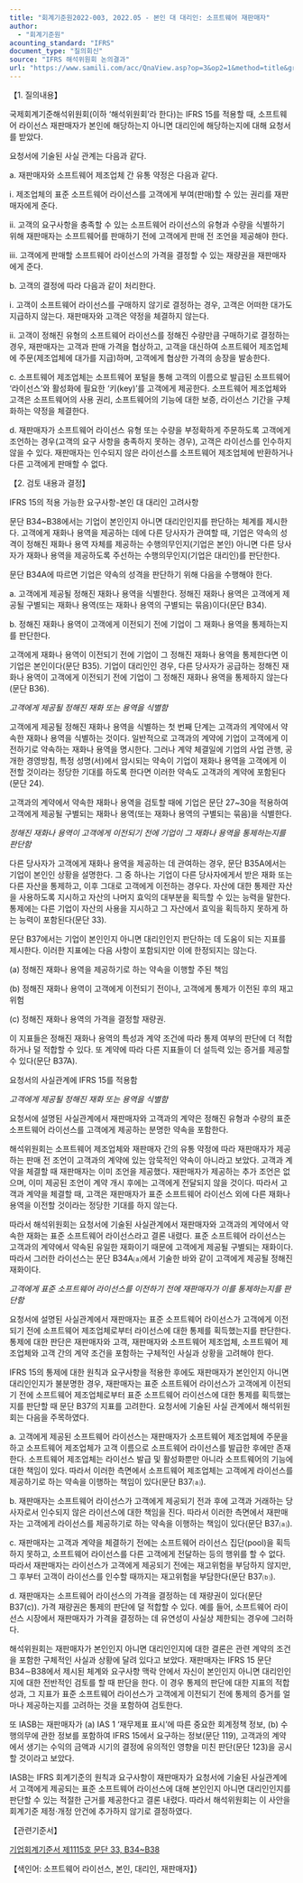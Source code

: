 ```yaml
---
title: "회계기준원2022-003, 2022.05 - 본인 대 대리인: 소프트웨어 재판매자"
author:
  - "회계기준원"
acounting_standard: "IFRS"
document_type: "질의회신"
source: "IFRS 해석위원회 논의결과"
url: "https://www.samili.com/acc/QnaView.asp?op=3&op2=1&method=title&group=2123-15;1&orgcode=2&searchword=&page=2&code=%ED%9A%8C%EA%B3%84%EA%B8%B0%EC%A4%80%EC%9B%902022%2D003%3A20220531"
---
```

【1. 질의내용】

국제회계기준해석위원회(이하 ‘해석위원회’라 한다)는 IFRS 15를 적용할 때, 소프트웨어 라이선스 재판매자가 본인에 해당하는지 아니면 대리인에 해당하는지에 대해 요청서를 받았다.

  

요청서에 기술된 사실 관계는 다음과 같다.

  

a. 재판매자와 소프트웨어 제조업체 간 유통 약정은 다음과 같다.

ⅰ. 제조업체의 표준 소프트웨어 라이선스를 고객에게 부여(판매)할 수 있는 권리를 재판매자에게 준다.

ⅱ. 고객의 요구사항을 충족할 수 있는 소프트웨어 라이선스의 유형과 수량을 식별하기 위해 재판매자는 소프트웨어를 판매하기 전에 고객에게 판매 전 조언을 제공해야 한다.

ⅲ. 고객에게 판매할 소프트웨어 라이선스의 가격을 결정할 수 있는 재량권을 재판매자에게 준다.

b. 고객의 결정에 따라 다음과 같이 처리한다.

ⅰ. 고객이 소프트웨어 라이선스를 구매하지 않기로 결정하는 경우, 고객은 어떠한 대가도 지급하지 않는다. 재판매자와 고객은 약정을 체결하지 않는다.

ⅱ. 고객이 정해진 유형의 소프트웨어 라이선스를 정해진 수량만큼 구매하기로 결정하는 경우, 재판매자는 고객과 판매 가격을 협상하고, 고객을 대신하여 소프트웨어 제조업체에 주문(제조업체에 대가를 지급)하며, 고객에게 협상한 가격의 송장을 발송한다.

c. 소프트웨어 제조업체는 소프트웨어 포털을 통해 고객의 이름으로 발급된 소프트웨어 ‘라이선스’와 활성화에 필요한 ‘키(key)’를 고객에게 제공한다. 소프트웨어 제조업체와 고객은 소프트웨어의 사용 권리, 소프트웨어의 기능에 대한 보증, 라이선스 기간을 구체화하는 약정을 체결한다.

d. 재판매자가 소프트웨어 라이선스 유형 또는 수량을 부정확하게 주문하도록 고객에게 조언하는 경우(고객의 요구 사항을 충족하지 못하는 경우), 고객은 라이선스를 인수하지 않을 수 있다. 재판매자는 인수되지 않은 라이선스를 소프트웨어 제조업체에 반환하거나 다른 고객에게 판매할 수 없다.

  

【2. 검토 내용과 결정】

IFRS 15의 적용 가능한 요구사항-본인 대 대리인 고려사항

  

문단 B34~B38에서는 기업이 본인인지 아니면 대리인인지를 판단하는 체계를 제시한다. 고객에게 재화나 용역을 제공하는 데에 다른 당사자가 관여할 때, 기업은 약속의 성격이 정해진 재화나 용역 자체를 제공하는 수행의무인지(기업은 본인) 아니면 다른 당사자가 재화나 용역을 제공하도록 주선하는 수행의무인지(기업은 대리인)를 판단한다.

  

문단 B34A에 따르면 기업은 약속의 성격을 판단하기 위해 다음을 수행해야 한다.

  

a. 고객에게 제공될 정해진 재화나 용역을 식별한다. 정해진 재화나 용역은 고객에게 제공될 구별되는 재화나 용역(또는 재화나 용역의 구별되는 묶음)이다(문단 B34).

b. 정해진 재화나 용역이 고객에게 이전되기 전에 기업이 그 재화나 용역을 통제하는지를 판단한다.

  

고객에게 재화나 용역이 이전되기 전에 기업이 그 정해진 재화나 용역을 통제한다면 이 기업은 본인이다(문단 B35). 기업이 대리인인 경우, 다른 당사자가 공급하는 정해진 재화나 용역이 고객에게 이전되기 전에 기업이 그 정해진 재화나 용역을 통제하지 않는다(문단 B36).

  

*고객에게 제공될 정해진 재화 또는 용역을 식별함*

  

고객에게 제공될 정해진 재화나 용역을 식별하는 첫 번째 단계는 고객과의 계약에서 약속한 재화나 용역을 식별하는 것이다. 일반적으로 고객과의 계약에 기업이 고객에게 이전하기로 약속하는 재화나 용역을 명시한다. 그러나 계약 체결일에 기업의 사업 관행, 공개한 경영방침, 특정 성명(서)에서 암시되는 약속이 기업이 재화나 용역을 고객에게 이전할 것이라는 정당한 기대를 하도록 한다면 이러한 약속도 고객과의 계약에 포함된다(문단 24).

  

고객과의 계약에서 약속한 재화나 용역을 검토할 때에 기업은 문단 27~30을 적용하여 고객에게 제공될 구별되는 재화나 용역(또는 재화나 용역의 구별되는 묶음)을 식별한다.

  

*정해진 재화나 용역이 고객에게 이전되기 전에 기업이 그 재화나 용역을 통제하는지를 판단함*

  

다른 당사자가 고객에게 재화나 용역을 제공하는 데 관여하는 경우, 문단 B35A에서는 기업이 본인인 상황을 설명한다. 그 중 하나는 기업이 다른 당사자에게서 받은 재화 또는 다른 자산을 통제하고, 이후 그대로 고객에게 이전하는 경우다. 자산에 대한 통제란 자산을 사용하도록 지시하고 자산의 나머지 효익의 대부분을 획득할 수 있는 능력을 말한다. 통제에는 다른 기업이 자산의 사용을 지시하고 그 자산에서 효익을 획득하지 못하게 하는 능력이 포함된다(문단 33).

  

문단 B37에서는 기업이 본인인지 아니면 대리인인지 판단하는 데 도움이 되는 지표를 제시한다. 이러한 지표에는 다음 사항이 포함되지만 이에 한정되지는 않는다.

(a) 정해진 재화나 용역을 제공하기로 하는 약속을 이행할 주된 책임

(b) 정해진 재화나 용역이 고객에게 이전되기 전이나, 고객에게 통제가 이전된 후의 재고위험

(c) 정해진 재화나 용역의 가격을 결정할 재량권.

이 지표들은 정해진 재화나 용역의 특성과 계약 조건에 따라 통제 여부의 판단에 더 적합하거나 덜 적합할 수 있다. 또 계약에 따라 다른 지표들이 더 설득력 있는 증거를 제공할 수 있다(문단 B37A).

  

요청서의 사실관계에 IFRS 15를 적용함

  

*고객에게 제공될 정해진 재화 또는 용역을 식별함*

  

요청서에 설명된 사실관계에서 재판매자와 고객과의 계약은 정해진 유형과 수량의 표준 소프트웨어 라이선스를 고객에게 제공하는 분명한 약속을 포함한다.

  

해석위원회는 소프트웨어 제조업체와 재판매자 간의 유통 약정에 따라 재판매자가 제공하는 판매 전 조언이 고객과의 계약에 있는 암묵적인 약속이 아니라고 보았다. 고객과 계약을 체결할 때 재판매자는 이미 조언을 제공했다. 재판매자가 제공하는 추가 조언은 없으며, 이미 제공된 조언이 계약 개시 후에는 고객에게 전달되지 않을 것이다. 따라서 고객과 계약을 체결할 때, 고객은 재판매자가 표준 소프트웨어 라이선스 외에 다른 재화나 용역을 이전할 것이라는 정당한 기대를 하지 않는다.

  

따라서 해석위원회는 요청서에 기술된 사실관계에서 재판매자와 고객과의 계약에서 약속한 재화는 표준 소프트웨어 라이선스라고 결론 내렸다. 표준 소프트웨어 라이선스는 고객과의 계약에서 약속된 유일한 재화이기 때문에 고객에게 제공될 구별되는 재화이다. 따라서 그러한 라이선스는 문단 B34A⒜에서 기술한 바와 같이 고객에게 제공될 정해진 재화이다.

  

*고객에게 표준 소프트웨어 라이선스를 이전하기 전에 재판매자가 이를 통제하는지를 판단함*

  

요청서에 설명된 사실관계에서 재판매자는 표준 소프트웨어 라이선스가 고객에게 이전되기 전에 소프트웨어 제조업체로부터 라이선스에 대한 통제를 획득했는지를 판단한다. 통제에 대한 판단은 재판매자와 고객, 재판매자와 소프트웨어 제조업체, 소프트웨어 제조업체와 고객 간의 계약 조건을 포함하는 구체적인 사실과 상황을 고려해야 한다.

  

IFRS 15의 통제에 대한 원칙과 요구사항을 적용한 후에도 재판매자가 본인인지 아니면 대리인인지가 불분명한 경우, 재판매자는 표준 소프트웨어 라이선스가 고객에게 이전되기 전에 소프트웨어 제조업체로부터 표준 소프트웨어 라이선스에 대한 통제를 획득했는지를 판단할 때 문단 B37의 지표를 고려한다. 요청서에 기술된 사실 관계에서 해석위원회는 다음을 주목하였다.

  

a. 고객에게 제공된 소프트웨어 라이선스는 재판매자가 소프트웨어 제조업체에 주문을 하고 소프트웨어 제조업체가 고객 이름으로 소프트웨어 라이선스를 발급한 후에만 존재한다. 소프트웨어 제조업체는 라이선스 발급 및 활성화뿐만 아니라 소프트웨어의 기능에 대한 책임이 있다. 따라서 이러한 측면에서 소프트웨어 제조업체는 고객에게 라이선스를 제공하기로 하는 약속을 이행하는 책임이 있다(문단 B37⒜).

b. 재판매자는 소프트웨어 라이선스가 고객에게 제공되기 전과 후에 고객과 거래하는 당사자로서 인수되지 않은 라이선스에 대한 책임을 진다. 따라서 이러한 측면에서 재판매자는 고객에게 라이선스를 제공하기로 하는 약속을 이행하는 책임이 있다(문단 B37⒜).

c. 재판매자는 고객과 계약을 체결하기 전에는 소프트웨어 라이선스 집단(pool)을 획득하지 못하고, 소프트웨어 라이선스를 다른 고객에게 전달하는 등의 행위를 할 수 없다. 따라서 재판매자는 라이선스가 고객에게 제공되기 전에는 재고위험을 부담하지 않지만, 그 후부터 고객이 라이선스를 인수할 때까지는 재고위험을 부담한다(문단 B37⒝).

d. 재판매자는 소프트웨어 라이선스의 가격을 결정하는 데 재량권이 있다(문단 B37(c)). 가격 재량권은 통제의 판단에 덜 적합할 수 있다. 예를 들어, 소프트웨어 라이선스 시장에서 재판매자가 가격을 결정하는 데 유연성이 사실상 제한되는 경우에 그러하다.

  

해석위원회는 재판매자가 본인인지 아니면 대리인인지에 대한 결론은 관련 계약의 조건을 포함한 구체적인 사실과 상황에 달려 있다고 보았다. 재판매자는 IFRS 15 문단 B34∼B38에서 제시된 체계와 요구사항 맥락 안에서 자신이 본인인지 아니면 대리인인지에 대한 전반적인 검토를 할 때 판단을 한다. 이 경우 통제의 판단에 대한 지표의 적합성과, 그 지표가 표준 소프트웨어 라이선스가 고객에게 이전되기 전에 통제의 증거를 얼마나 제공하는지를 고려하는 것을 포함하여 검토한다.

  

또 IASB는 재판매자가 (a) IAS 1 ‘재무제표 표시’에 따른 중요한 회계정책 정보, (b) 수행의무에 관한 정보를 포함하여 IFRS 15에서 요구하는 정보(문단 119), 고객과의 계약에서 생기는 수익의 금액과 시기의 결정에 유의적인 영향을 미친 판단(문단 123)을 공시할 것이라고 보았다.

  

IASB는 IFRS 회계기준의 원칙과 요구사항이 재판매자가 요청서에 기술된 사실관계에서 고객에게 제공되는 표준 소프트웨어 라이선스에 대해 본인인지 아니면 대리인인지를 판단할 수 있는 적절한 근거를 제공한다고 결론 내렸다. 따라서 해석위원회는 이 사안을 회계기준 제정·개정 안건에 추가하지 않기로 결정하였다.

  

【관련기준서】

[기업회계기준서 제1115호 문단 33, B34~B38](https://www.samili.com/acc/)

【색인어: 소프트웨어 라이선스, 본인, 대리인, 재판매자】}